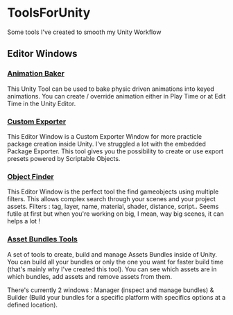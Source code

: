 # ToolsForUnity
Some tools I've created to smooth my Unity Workflow

## Editor Windows

### [Animation Baker](EditorWindows/AnimationBaker)
This Unity Tool can be used to bake physic driven animations into keyed animations. You can create / override animation either in Play Time or at Edit Time in the Unity Editor.

### [Custom Exporter](EditorWindows/CustomExporter)
This Editor Window is a Custom Exporter Window for more practicle package creation inside Unity. I've struggled a lot with the embedded Package Exporter. This tool gives you the possibility to create or use export presets powered by Scriptable Objects.

### [Object Finder](EditorWindows/ObjectFinder)
This Editor Window is the perfect tool the find gameobjects using multiple filters. This allows complex search through your scenes and your project assets. Filters : tag, layer, name, material, shader, distance, script..
Seems futile at first but when you're working on big, I mean, way big scenes, it can helps a lot !

### [Asset Bundles Tools](EditorWindows/AssetBundles)
A set of tools to create, build and manage Assets Bundles inside of Unity. You can build all your bundles or only the one you want for faster build time (that's mainly why I've created this tool). You can see which assets are in which bundles, add assets and remove assets from them.

There's currently 2 windows : Manager (inspect and manage bundles) & Builder (Build your bundles for a specific platform with specifics options at a defined location).


